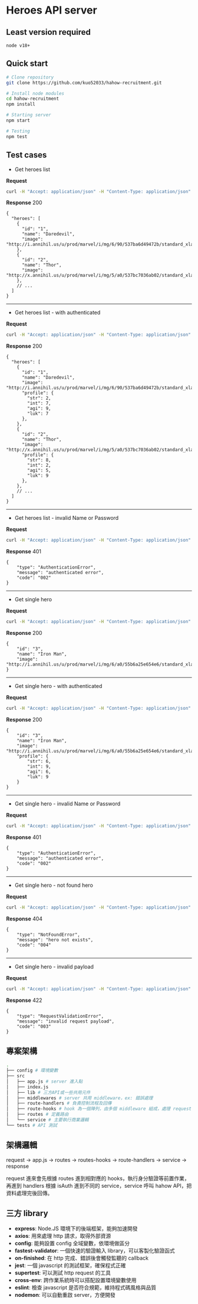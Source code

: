 Heroes API server
===


## Least version required
```
node v18+
```

## Quick start
```bash
# Clone repository
git clone https://github.com/kuo52033/hahow-recruitment.git

# Install node modules
cd hahow-recruitment
npm install

# Starting server
npm start

# Testing
npm test
```

## Test cases
* Get heroes list

**Request**
```bash
curl -H "Accept: application/json" -H "Content-Type: application/json" -X GET http://localhost:3000/api/v1/heroes
```
**Response** 200
```jsonc
{
  "heroes": [
    {
      "id": "1",
      "name": "Daredevil",
      "image": "http://i.annihil.us/u/prod/marvel/i/mg/6/90/537ba6d49472b/standard_xlarge.jpg"
    },
    {
      "id": "2",
      "name": "Thor",
      "image": "http://x.annihil.us/u/prod/marvel/i/mg/5/a0/537bc7036ab02/standard_xlarge.jpg"
    },
    // ...
  ]
}
```
---
* Get heroes list - with authenticated

**Request**
```bash
curl -H "Accept: application/json" -H "Content-Type: application/json" -H "Name: hahow" -H "Password: rocks" -X GET http://localhost:3000/api/v1/heroes
```
**Response** 200
```jsonc
{
  "heroes": [
    {
      "id": "1",
      "name": "Daredevil",
      "image": "http://i.annihil.us/u/prod/marvel/i/mg/6/90/537ba6d49472b/standard_xlarge.jpg",
      "profile": {
        "str": 2,
        "int": 7,
        "agi": 9,
        "luk": 7
      },
    },
    {
      "id": "2",
      "name": "Thor",
      "image": "http://x.annihil.us/u/prod/marvel/i/mg/5/a0/537bc7036ab02/standard_xlarge.jpg"
      "profile": {
        "str": 8,
        "int": 2,
        "agi": 5,
        "luk": 9
      },
    },
    // ...
  ]
}
```
---
* Get heroes list - invalid Name or Password

**Request**
```bash
curl -H "Accept: application/json" -H "Content-Type: application/json" -H "Name: hahow" -H "Password: rockssss" -X GET http://localhost:3000/api/v1/heroes
```
**Response** 401
```jsonc
{
    "type": "AuthenticationError",
    "message": "authenticated error",
    "code": "002"
}
```
---
* Get single hero

**Request**
```bash
curl -H "Accept: application/json" -H "Content-Type: application/json" -X GET http://localhost:3000/api/v1/heroes/3
```
**Response** 200
```jsonc
{
    "id": "3",
    "name": "Iron Man",
    "image": "http://i.annihil.us/u/prod/marvel/i/mg/6/a0/55b6a25e654e6/standard_xlarge.jpg"
}
```
---
* Get single hero - with authenticated

**Request**
```bash
curl -H "Accept: application/json" -H "Content-Type: application/json" -H "Name: hahow" -H "Password: rocks" -X GET http://localhost:3000/api/v1/heroes/3
```
**Response** 200
```jsonc
{
    "id": "3",
    "name": "Iron Man",
    "image": "http://i.annihil.us/u/prod/marvel/i/mg/6/a0/55b6a25e654e6/standard_xlarge.jpg",
    "profile": {
        "str": 6,
        "int": 9,
        "agi": 6,
        "luk": 9
    }
}
```
---
* Get single hero - invalid Name or Password

**Request**
```bash
curl -H "Accept: application/json" -H "Content-Type: application/json" -H "Name: hahow" -H "Password: rocksss" -X GET http://localhost:3000/api/v1/heroes/3
```
**Response** 401
```jsonc
{
    "type": "AuthenticationError",
    "message": "authenticated error",
    "code": "002"
}
```
---
* Get single hero - not found hero

**Request**
```bash
curl -H "Accept: application/json" -H "Content-Type: application/json" -X GET http://localhost:3000/api/v1/heroes/800
```
**Response** 404
```jsonc
{
    "type": "NotFoundError",
    "message": "hero not exists",
    "code": "004"
}
```
---
* Get single hero - invalid payload

**Request**
```bash
curl -H "Accept: application/json" -H "Content-Type: application/json" -X GET http://localhost:3000/api/v1/heroes/hi
```
**Response** 422
```jsonc
{
    "type": "RequestValidationError",
    "message": "invalid request payload",
    "code": "003"
}
```
## 專案架構
```bash
.
├── config # 環境變數
├── src
│   ├── app.js # server 進入點
│   ├── index.js 
│   ├── lib # 三方API或一些共用元件
│   ├── middlewares # server 共用 middleware，ex: 錯誤處理
│   ├── route-handlers # 負責控制流程及回傳
│   ├── route-hooks # hook 為一個陣列，由多個 middleware 組成，處理 request 前後，ex: 身分驗證、表單驗證
│   ├── routes # 定義路由
│   └── service # 主要執行商業邏輯
└── tests # API 測試
```
## 架構邏輯
request → app.js → routes → routes-hooks → route-handlers → service → response

request 進來會先根據 routes 進到相對應的 hooks，執行身分驗證等前置作業，再進到 handlers 根據 isAuth 進到不同的 service，service 呼叫 hahow API，把資料處理完後回傳。
## 三方 library 
* **express**: Node.JS 環境下的後端框架，能夠加速開發
* **axios**: 用來處理 http 請求，取得外部資源
* **config**: 能夠設置 config 全域變數，依環境做區分
* **fastest-validator**: 一個快速的驗證輸入 library，可以客製化驗證函式
* **on-finished**: 在 http 完成、錯誤後會觸發監聽的 callback
* **jest**: 一個 javascript 的測試框架，確保程式正確
* **supertest**: 可以測試 http request 的工具
* **cross-env**: 跨作業系統時可以搭配設置環境變數使用
* **eslint**: 檢查 javascript 是否符合規範，維持程式碼風格與品質
* **nodemon**: 可以自動重啟 server，方便開發
  
